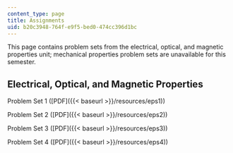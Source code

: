 ```yaml
---
content_type: page
title: Assignments
uid: b20c3948-764f-e9f5-bed0-474cc396d1bc
---
```


This page contains problem sets from the electrical, optical, and magnetic properties unit; mechanical properties problem sets are unavailable for this semester.

Electrical, Optical, and Magnetic Properties
--------------------------------------------

Problem Set 1 ([PDF]({{< baseurl >}}/resources/eps1))

Problem Set 2 ([PDF]({{< baseurl >}}/resources/eps2))

Problem Set 3 ([PDF]({{< baseurl >}}/resources/eps3))

Problem Set 4 ([PDF]({{< baseurl >}}/resources/eps4))